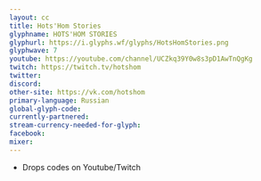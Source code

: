 ```yaml
---
layout: cc
title: Hots'Hom Stories
glyphname: HOTS'HOM STORIES
glyphurl: https://i.glyphs.wf/glyphs/HotsHomStories.png
glyphwave: 7
youtube: https://youtube.com/channel/UCZkq39Y0w8s3pD1AwTnQgKg
twitch: https://twitch.tv/hotshom
twitter: 
discord: 
other-site: https://vk.com/hotshom
primary-language: Russian
global-glyph-code: 
currently-partnered: 
stream-currency-needed-for-glyph: 
facebook: 
mixer: 
---
```

* Drops codes on Youtube/Twitch
